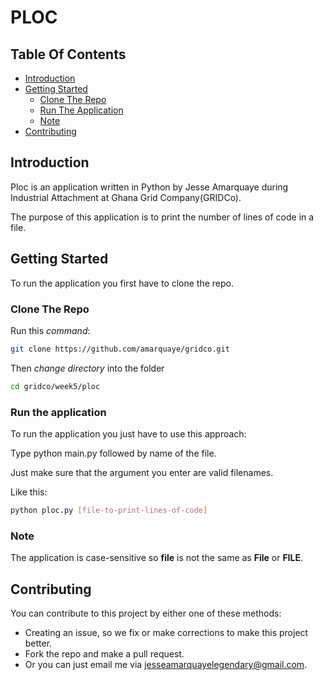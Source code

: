 # PLOC

## Table Of Contents

- [Introduction](#introduction)
- [Getting Started](#getting-started)
  - [Clone The Repo](#clone-the-repo)
  - [Run The Application](#run-the-application)
  - [Note](#note)
- [Contributing](#contributing)

## Introduction

Ploc is an application written in Python by Jesse Amarquaye during Industrial Attachment at Ghana Grid Company(GRIDCo).

The purpose of this application is to print the number of lines of code in a file.

## Getting Started

To run the application you first have to clone the repo.

### Clone The Repo

Run this *command*:

```bash
git clone https://github.com/amarquaye/gridco.git
```

Then *change directory* into the folder

```bash
cd gridco/week5/ploc
```

### Run the application

To run the application you just have to use this approach:

Type python main.py followed by name of the file.

Just make sure that the argument you enter are valid filenames.

Like this:

```bash
python ploc.py [file-to-print-lines-of-code]
```

### Note

The application is case-sensitive so **file** is not the same as **File** or **FILE**.

## Contributing

You can contribute to this project by either one of these methods:

- Creating an issue, so we fix or make corrections to make this project better.
- Fork the repo and make a pull request.
- Or you can just email me via [jesseamarquayelegendary@gmail.com](mailto:jesseamarquayelegendary@gmail).

